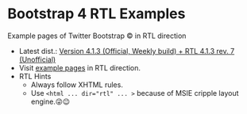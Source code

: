 # Bootstrap 4 RTL Examples
Example pages of Twitter Bootstrap &copy; in RTL direction
- Latest dist.: [Version 4.1.3 (Official, Weekly build) + RTL 4.1.3 rev. 7 (Unofficial)](https://perseusthegreat.github.io/bs4rtl-examples/archive/bootstrap-4.1.3-plus-rtl-rev.7-dist.zip)
- Visit [example pages](https://perseusthegreat.github.io/bs4rtl-examples/) in RTL direction.
- RTL Hints
  - Always follow XHTML rules.
  - Use `<html ... dir="rtl" ... >` because of MSIE cripple layout engine.😜😉
  